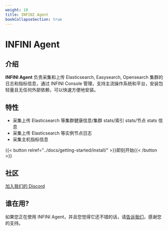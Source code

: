 ```yaml
---
weight: 10
title: INFINI Agent
bookCollapseSection: true
---
```


# INFINI Agent

## 介绍

**INFINI Agent** 负责采集和上传 Elasticsearch, Easysearch, Opensearch 集群的日志和指标信息，通过 INFINI Console 管理，支持主流操作系统和平台，安装包轻量且无任何外部依赖，可以快速方便地安装。

## 特性

- 采集上传 Elasticsearch 等集群健康信息/集群 stats/索引 stats/节点 stats 信息
- 采集上传 Elasticsearch 等实例节点日志
- 采集主机指标信息

{{< button relref="../docs/getting-started/install/" >}}即刻开始{{< /button >}}

## 社区

[加入我们的 Discord](https://discord.gg/4tKTMkkvVX)

## 谁在用?

如果您正在使用 INFINI Agent，并且您觉得它还不错的话，请[告诉我们](https://discord.gg/4tKTMkkvVX)，感谢您的支持。